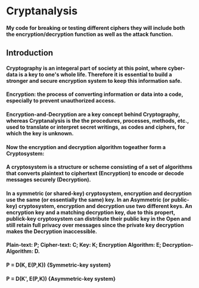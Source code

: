 # Cryptanalysis
#### My code for breaking or testing different ciphers they will include both the encryption/decryption function as well as the attack function.

## Introduction

#### Cryptography is an integeral part of society at this point, where cyber-data is a key to one's whole life. Therefore it is essential to build a stronger and secure encryption system to keep this information safe. 
#### Encryption: the process of converting information or data into a code, especially to prevent unauthorized access.
#### Encryption-and-Decryption are a key concept behind Cryptography, whereas Cryptanalysis is the the procedures, processes, methods, etc., used to translate or interpret secret writings, as codes and ciphers, for which the key is unknown.
#### Now the encryption and decryption algorithm togeather form a Cryptosystem:
#### A cryptosystem is a structure or scheme consisting of a set of algorithms that converts plaintext to ciphertext (Encryption) to encode or decode messages securely (Decryption).
#### In a symmetric (or shared-key) cryptosystem, encryption and decryption use the same (or essentially the same) key. In an Asymmetric (or public-key) cryptosystem, encryption and decryption use two different keys. An encryption key and a matching decryption key, due to this propert, publick-key cryptosystem can distribute their public key in the Open and still retain full privacy over messages since the private key decryption makes the Decryption inaccessible.
#### Plain-text: P; Cipher-text: C; Key: K; Encryption Algorithm: E; Decryption-Algorithm: D.
#### P = D(K, E(P,K))  {Symmetric-key system}
#### P = D(K', E(P,K)) {Asymmetric-key system}
